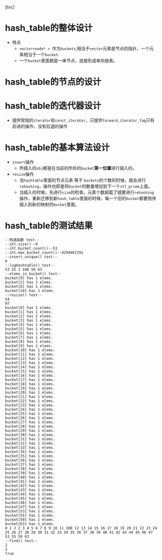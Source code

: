 [toc]

# hash_table的整体设计

* 特点
  * `vector<node* > `作为`buckets`,相当于`vector`元素是节点的指针，一个元素相当于一个`bucket`.
  * 一个`bucket`里面都是一串节点，连接形成单向链表。

# hash_table的节点的设计



# hash_table的迭代器设计

* 提供常规的`iterator`和`const_iterator`，只提供`forward_iterator_tag`只有前进的操作，没有后退的操作

# hash_table的基本算法设计

* `insert`操作
  * 所插入的`obj`都是在当前的所处的`bucket`**第一位置**进行插入的。
* `resize`操作
  * 当`hashtable`里面的节点元素 等于 `buckets`的个数的时候，就会进行`rehashing`，操作也即是将`bucket`的数量增加到下一个`stl_prime`上面。
  * 当插入的时候，先进行`size`的检查，元素个数超载了就要进行`rehashing`操作，重新迁移到新`hash_table`里面的时候，每一个旧的`bucket`都要倒序插入到新的映射的`bucket`里面。



# hash_table的测试结果

```shell
--构造函数 test--
--iht.size()--0
--iht.bucket_count()--53
--iht.max_bucket_count()--4294967291
--insert_unique() test--
6
--logHashtable() test--
53 55 2 108 59 63
--elems_in_bucket() test--
bucket[0] has 1 elems.
bucket[2] has 3 elems.
bucket[6] has 1 elems.
bucket[10] has 1 elems.
--resize() test--
54
97
bucket[0] has 1 elems.
bucket[1] has 1 elems.
bucket[2] has 2 elems.
bucket[3] has 1 elems.
bucket[4] has 1 elems.
bucket[5] has 1 elems.
bucket[6] has 1 elems.
bucket[7] has 1 elems.
bucket[8] has 1 elems.
bucket[9] has 1 elems.
bucket[10] has 1 elems.
bucket[11] has 2 elems.
bucket[12] has 1 elems.
bucket[13] has 1 elems.
bucket[14] has 1 elems.
bucket[15] has 1 elems.
bucket[16] has 1 elems.
bucket[17] has 1 elems.
bucket[18] has 1 elems.
bucket[19] has 1 elems.
bucket[20] has 1 elems.
bucket[21] has 1 elems.
bucket[22] has 1 elems.
bucket[23] has 1 elems.
bucket[24] has 1 elems.
bucket[25] has 1 elems.
bucket[26] has 1 elems.
bucket[27] has 1 elems.
bucket[28] has 1 elems.
bucket[29] has 1 elems.
bucket[30] has 1 elems.
bucket[31] has 1 elems.
bucket[32] has 1 elems. 
bucket[33] has 1 elems.
bucket[34] has 1 elems.
bucket[35] has 1 elems.
bucket[36] has 1 elems.
bucket[37] has 1 elems.
bucket[38] has 1 elems.
bucket[39] has 1 elems.
bucket[40] has 1 elems.
bucket[41] has 1 elems.
bucket[42] has 1 elems.
bucket[43] has 1 elems.
bucket[44] has 1 elems.
bucket[45] has 1 elems.
bucket[46] has 1 elems.
bucket[47] has 1 elems.
bucket[53] has 1 elems.
bucket[55] has 1 elems.
bucket[59] has 1 elems.
bucket[63] has 1 elems.
0 1 2 2 3 4 5 6 7 8 9 10 11 108 12 13 14 15 16 17 18 19 20 21 22 23 24 25 26 27 28 29 30 31 32 33 34 35 36 37 38 39 40 41 42 43 44 45 46 47 53 55 59 63
--find() test--
2
2
true
```

